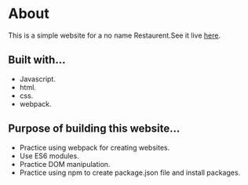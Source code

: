 # About
This is a simple website for a no name Restaurent.See it live [here](https://hattima-tim.github.io/Restaurent-page/).

## Built with...
- Javascript.
- html.
- css.
- webpack.

## Purpose of building this website...
- Practice using webpack for creating websites.
- Use ES6 modules.
- Practice DOM manipulation.
- Practice using npm to create package.json file and install packages.